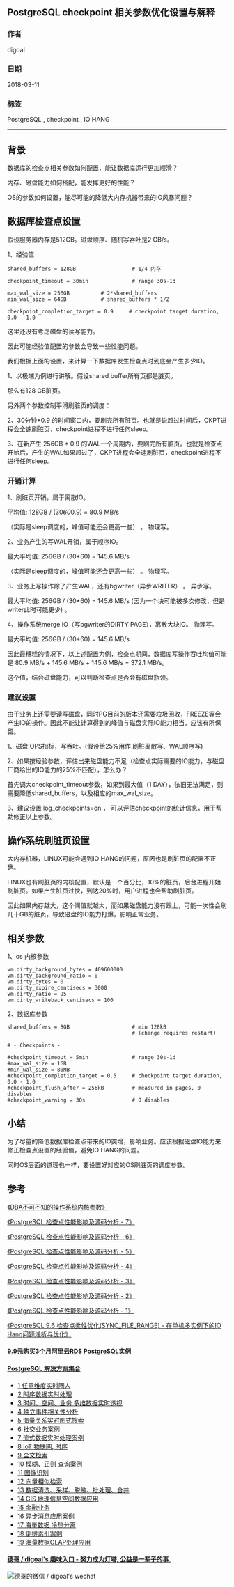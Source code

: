 ## PostgreSQL checkpoint 相关参数优化设置与解释  
               
### 作者                                                               
digoal                                                               
                                                               
### 日期                                                               
2018-03-11                                                            
                                                               
### 标签                                                               
PostgreSQL , checkpoint , IO HANG  
                                                               
----                                                               
                                                               
## 背景      
数据库的检查点相关参数如何配置，能让数据库运行更加顺滑？  
  
内存、磁盘能力如何搭配，能发挥更好的性能？  
  
OS的参数如何设置，能尽可能的降低大内存机器带来的IO风暴问题？  
  
## 数据库检查点设置  
假设服务器内存是512GB。磁盘顺序、随机写吞吐是2 GB/s。  
  
1、经验值  
  
```  
shared_buffers = 128GB                  # 1/4 内存  
  
checkpoint_timeout = 30min              # range 30s-1d  
  
max_wal_size = 256GB          # 2*shared_buffers  
min_wal_size = 64GB           # shared_buffers * 1/2  
  
checkpoint_completion_target = 0.9     # checkpoint target duration, 0.0 - 1.0  
```  
  
这里还没有考虑磁盘的读写能力。  
  
因此可能经验值配置的参数会导致一些性能问题。  
  
  
我们根据上面的设置，来计算一下数据库发生检查点时到底会产生多少IO。  
  
1、以极端为例进行讲解。假设shared buffer所有页都是脏页。  
  
那么有128 GB脏页。  
  
另外两个参数控制平滑刷脏页的调度：  
  
2、30分钟*0.9 的时间窗口内，要刷完所有脏页。也就是说超过时间后，CKPT进程会全速刷脏页，checkpoint进程不进行任何sleep。  
  
3、在新产生 256GB * 0.9 的WAL一个周期内，要刷完所有脏页。也就是检查点开始后，产生的WAL如果超过了，CKPT进程会全速刷脏页，checkpoint进程不进行任何sleep。  
  
  
### 开销计算  
1、刷脏页开销，属于离散IO。  
  
平均值: 128GB / (30*60*0.9) = 80.9 MB/s  
  
（实际是sleep调度的，峰值可能还会更高一些）  。 物理写。  
  
2、业务产生的写WAL开销，属于顺序IO。  
  
最大平均值: 256GB / (30*60) = 145.6 MB/s  
  
（实际是sleep调度的，峰值可能还会更高一些）  。 物理写。  
  
3、业务上写操作除了产生WAL，还有bgwriter（异步WRITER） 。 异步写。    
  
最大平均值: 256GB / (30*60) = 145.6 MB/s   (因为一个块可能被多次修改，但是writer此时可能更少) 。  
  
4、操作系统merge IO（写bgwriter的DIRTY PAGE），离散大块IO。  物理写。    
  
最大平均值: 256GB / (30*60) = 145.6 MB/s  
  
  
因此最糟糕的情况下，以上述配置为例，检查点期间，数据库写操作吞吐均值可能是 80.9 MB/s + 145.6 MB/s + 145.6 MB/s = 372.1 MB/s。  
  
这个值，结合磁盘能力，可以判断检查点是否会有磁盘瓶颈。  
  
### 建议设置  
由于业务上还需要读写磁盘，同时PG目前的版本还需要垃圾回收，FREEZE等会产生IO的操作。因此不能让计算得到的峰值与磁盘实际IO能力相当，应该有所保留。  
  
1、磁盘IOPS指标，写吞吐。(假设给25%用作 刷脏离散写、WAL顺序写)  
  
2、如果按经验参数，评估出来磁盘能力不足（检查点实际需要的IO能力，与磁盘厂商给出的IO能力的25%不匹配），怎么办？  
  
首先调大checkpoint_timeout参数，如果到最大值（1 DAY），依旧无法满足，则需要降低shared_buffers，以及相应的max_wal_size。  
  
3、建议设置 log_checkpoints=on ， 可以评估checkpoint的统计信息，用于帮助修正以上参数。  
  
## 操作系统刷脏页设置  
大内存机器，LINUX可能会遇到IO HANG的问题，原因也是刷脏页的配置不正确。  
  
LINUX也有刷脏页的内核配置，默认是一个百分比，10%的脏页，后台进程开始刷脏页。如果产生脏页过快，到达20%时，用户进程也会帮助刷脏页。  
  
因此如果内存越大，这个阈值就越大，而如果磁盘能力没有跟上，可能一次性会刷几十GB的脏页，导致磁盘的IO能力打爆，影响正常业务。  
  
## 相关参数  
1、os 内核参数  
  
```  
vm.dirty_background_bytes = 409600000  
vm.dirty_background_ratio = 0  
vm.dirty_bytes = 0  
vm.dirty_expire_centisecs = 3000  
vm.dirty_ratio = 95  
vm.dirty_writeback_centisecs = 100  
```  
  
2、数据库参数  
  
```  
shared_buffers = 8GB                    # min 128kB  
                                        # (change requires restart)  
  
# - Checkpoints -  
  
#checkpoint_timeout = 5min              # range 30s-1d  
#max_wal_size = 1GB  
#min_wal_size = 80MB  
#checkpoint_completion_target = 0.5     # checkpoint target duration, 0.0 - 1.0  
#checkpoint_flush_after = 256kB         # measured in pages, 0 disables  
#checkpoint_warning = 30s               # 0 disables  
```  
  
## 小结  
为了尽量的降低数据库检查点带来的IO突增，影响业务。应该根据磁盘IO能力来修正检查点设置的经验值，避免IO HANG的问题。  
  
同时OS层面的道理也一样，要设置好对应的OS刷脏页的调度参数。  
  
## 参考  
[《DBA不可不知的操作系统内核参数》](../201608/20160803_01.md)    
  
[《PostgreSQL 检查点性能影响及源码分析 - 7》](../201505/20150506_07.md)    
  
[《PostgreSQL 检查点性能影响及源码分析 - 6》](../201505/20150506_06.md)    
  
[《PostgreSQL 检查点性能影响及源码分析 - 5》](../201505/20150506_05.md)    
  
[《PostgreSQL 检查点性能影响及源码分析 - 4》](../201505/20150506_04.md)    
  
[《PostgreSQL 检查点性能影响及源码分析 - 3》](../201505/20150506_03.md)    
  
[《PostgreSQL 检查点性能影响及源码分析 - 2》](../201505/20150506_02.md)    
  
[《PostgreSQL 检查点性能影响及源码分析 - 1》](../201505/20150506_01.md)    
  
[《PostgreSQL 9.6 检查点柔性优化(SYNC_FILE_RANGE) - 在单机多实例下的IO Hang问题浅析与优化》](../201609/20160928_01.md)    
  
  
  
  
  
  
  
  
  
  
  
  
  
  
  
  
  
  
  
  
  
  
  
  
  
  
  
  
  
  
  
  
  
  
  
  
  
  
  
  
  
  
  
  
  
#### [9.9元购买3个月阿里云RDS PostgreSQL实例](https://www.aliyun.com/database/postgresqlactivity "57258f76c37864c6e6d23383d05714ea")
  
  
#### [PostgreSQL 解决方案集合](https://yq.aliyun.com/topic/118 "40cff096e9ed7122c512b35d8561d9c8")
- [1 任意维度实时圈人](https://yq.aliyun.com/topic/118 "40cff096e9ed7122c512b35d8561d9c8")
- [2 时序数据实时处理](https://yq.aliyun.com/topic/118 "40cff096e9ed7122c512b35d8561d9c8")
- [3 时间、空间、业务 多维数据实时透视](https://yq.aliyun.com/topic/118 "40cff096e9ed7122c512b35d8561d9c8")
- [4 独立事件相关性分析](https://yq.aliyun.com/topic/118 "40cff096e9ed7122c512b35d8561d9c8")
- [5 海量关系实时图式搜索](https://yq.aliyun.com/topic/118 "40cff096e9ed7122c512b35d8561d9c8")
- [6 社交业务案例](https://yq.aliyun.com/topic/118 "40cff096e9ed7122c512b35d8561d9c8")
- [7 流式数据实时处理案例](https://yq.aliyun.com/topic/118 "40cff096e9ed7122c512b35d8561d9c8")
- [8 IoT 物联网, 时序](https://yq.aliyun.com/topic/118 "40cff096e9ed7122c512b35d8561d9c8")
- [9 全文检索](https://yq.aliyun.com/topic/118 "40cff096e9ed7122c512b35d8561d9c8")
- [10 模糊、正则 查询案例](https://yq.aliyun.com/topic/118 "40cff096e9ed7122c512b35d8561d9c8")
- [11 图像识别](https://yq.aliyun.com/topic/118 "40cff096e9ed7122c512b35d8561d9c8")
- [12 向量相似检索](https://yq.aliyun.com/topic/118 "40cff096e9ed7122c512b35d8561d9c8")
- [13 数据清洗、采样、脱敏、批处理、合并](https://yq.aliyun.com/topic/118 "40cff096e9ed7122c512b35d8561d9c8")
- [14 GIS 地理信息空间数据应用](https://yq.aliyun.com/topic/118 "40cff096e9ed7122c512b35d8561d9c8")
- [15 金融业务](https://yq.aliyun.com/topic/118 "40cff096e9ed7122c512b35d8561d9c8")
- [16 异步消息应用案例](https://yq.aliyun.com/topic/118 "40cff096e9ed7122c512b35d8561d9c8")
- [17 海量数据 冷热分离](https://yq.aliyun.com/topic/118 "40cff096e9ed7122c512b35d8561d9c8")
- [18 倒排索引案例](https://yq.aliyun.com/topic/118 "40cff096e9ed7122c512b35d8561d9c8")
- [19 海量数据OLAP处理应用](https://yq.aliyun.com/topic/118 "40cff096e9ed7122c512b35d8561d9c8")
  
  
#### [德哥 / digoal's 趣味入口 - 努力成为灯塔, 公益是一辈子的事.](https://github.com/digoal/blog/blob/master/README.md "22709685feb7cab07d30f30387f0a9ae")
  
  
![德哥的微信 / digoal's wechat](../pic/digoal_weixin.jpg "f7ad92eeba24523fd47a6e1a0e691b59")
  
